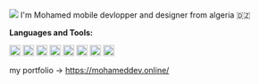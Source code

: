 
<img src="https://wallpapercave.com/wp/wp9109396.jpg"/>
I'm Mohamed mobile devlopper and designer from algeria 🇩🇿


<p dir="auto"><strong>Languages and Tools:</strong></p>
<p dir="auto"><code><a target="_blank" rel="noopener noreferrer" href="https://cdn-icons-png.flaticon.com/512/226/226770.png"><img height="20" src="https://cdn-icons-png.flaticon.com/512/226/226770.png" style="max-width: 100%;"></a></code>
<code><a target="_blank" rel="noopener noreferrer" href="https://1.bp.blogspot.com/-LgTa-xDiknI/X4EflN56boI/AAAAAAAAPuk/24YyKnqiGkwRS9-_9suPKkfsAwO4wHYEgCLcBGAsYHQ/s0/image9.png"><img height="20" src="https://1.bp.blogspot.com/-LgTa-xDiknI/X4EflN56boI/AAAAAAAAPuk/24YyKnqiGkwRS9-_9suPKkfsAwO4wHYEgCLcBGAsYHQ/s0/image9.png" style="max-width: 100%;"></a></code>
<code><a target="_blank" rel="noopener noreferrer" href="https://cdn-icons-png.flaticon.com/512/226/226777.png"><img height="20" src="https://cdn-icons-png.flaticon.com/512/226/226777.png" style="max-width: 100%;"></a></code>
<code><a target="_blank" rel="noopener noreferrer" href="https://cdn-icons-png.flaticon.com/512/5968/5968350.png"><img height="20" src="https://cdn-icons-png.flaticon.com/512/5968/5968350.png" style="max-width: 100%;"></a></code>
<code><a target="_blank" rel="noopener noreferrer" href="https://toppng.com/uploads/preview/c-programming-icon-c-programming-language-logo-11562945679duaxtn3yq0.png"><img height="20" src="https://toppng.com/uploads/preview/c-programming-icon-c-programming-language-logo-11562945679duaxtn3yq0.png" style="max-width: 100%;"></a></code>
<code><a target="_blank" rel="noopener noreferrer" href="https://cdn.worldvectorlogo.com/logos/kotlin.svg"><img height="20" src="https://cdn.worldvectorlogo.com/logos/kotlin.svg" style="max-width: 100%;"></a></code>
<code><a target="_blank" rel="noopener noreferrer" href="https://www.clipartmax.com/png/middle/243-2432711_azure-sql-database-icon.png"><img height="20" src="https://www.clipartmax.com/png/middle/243-2432711_azure-sql-database-icon.png" style="max-width: 100%;"></a></code>
<code><a target="_blank" rel="noopener noreferrer" href="https://img1.freepng.fr/20180417/irq/kisspng-firebase-cloud-messaging-computer-icons-google-clo-github-5ad5d3cde70706.9853526815239628299463.jpg"><img height="20" src="https://img1.freepng.fr/20180417/irq/kisspng-firebase-cloud-messaging-computer-icons-google-clo-github-5ad5d3cde70706.9853526815239628299463.jpg" style="max-width: 100%;"></a></code>
</p>

my portfolio -> https://mohameddev.online/
